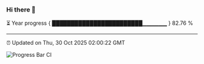 ### Hi there 👋

⏳ Year progress { ████████████████████████▁▁▁▁▁▁ } 82.76 %

---

⏰ Updated on Thu, 30 Oct 2025 02:00:22 GMT

![Progress Bar CI](https://github.com/ZhaoGui/ZhaoGui/workflows/Progress%20Bar%20CI/badge.svg)
